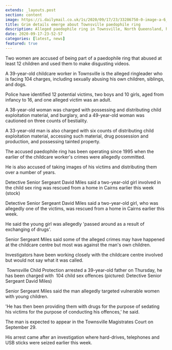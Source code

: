 ```yaml
---
extends: _layouts.post
section: content
image: https://i.dailymail.co.uk/1s/2020/09/17/23/33286750-0-image-a-6_1600381636621.jpg 
title: Grim details emerge about Townsville paedophile ring 
description: Alleged paedophile ring in Townsville, North Queensland, has at least 12 victims plus some dogs that were used in the abuse that was filmed and distributed. 
date: 2020-09-17-23-52-57 
categories: [latest, news] 
featured: true 
--- 
```

Two women are accused of being part of a paedophile ring that abused at least 12 children and used them to make disgusting videos.

A 39-year-old childcare worker in Townsville is the alleged ringleader who is facing 104 charges, including sexually abusing his own children, siblings, and dogs.

Police have identified 12 potential victims, two boys and 10 girls, aged from infancy to 16, and one alleged victim was an adult.

A 38-year-old woman was charged with possessing and distributing child exploitation material, and burglary, and a 49-year-old woman was cautioned on three counts of bestiality.

A 33-year-old man is also charged with six counts of distributing child exploitation material, accessing such material, drug possession and production, and possessing tainted property.  

The accused paedophile ring has been operating since 1995 when the earlier of the childcare worker's crimes were allegedly committed.

He is also accused of taking images of his victims and distributing them over a number of years. 

Detective Senior Sergeant David Miles said a two-year-old girl involved in the child sex ring was rescued from a home in Cairns earlier this week (stock)

Detective Senior Sergeant David Miles said a two-year-old girl, who was allegedly one of the victims, was rescued from a home in Cairns earlier this week. 

He said the young girl was allegedly 'passed around as a result of exchanging of drugs'.

Senior Sergeant Miles said some of the alleged crimes may have happened at the childcare centre but most was against the man's own children. 

Investigators have been working closely with the childcare centre involved but would not say what it was called.

 Townsville Child Protection arrested a 39-year-old father on Thursday, he has been charged with  104 child sex offences (pictured: Detective Senior Sergeant David Miles)

Senior Sergeant Miles said the man allegedly targeted vulnerable women with young children.

'He has then been providing them with drugs for the purpose of sedating his victims for the purpose of conducting his offences,' he said.

The man is expected to appear in the Townsville Magistrates Court on September 29. 

His arrest came after an investigation where hard-drives, telephones and USB sticks were seized earlier this week. 


